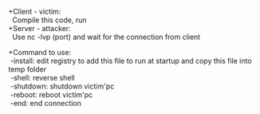 +Client - victim:<br>
    &nbsp; Compile this code, run<br>
+Server - attacker:<br>
   &nbsp; Use nc -lvp (port) and wait for the connection from client

+Command to use:<br>
  &nbsp;-install: edit registry to add this file to run at startup and copy this file into temp folder<br>
  &nbsp;-shell: reverse shell<br>
  &nbsp;-shutdown: shutdown victim'pc<br>
  &nbsp;-reboot: reboot victim'pc<br>
  &nbsp;-end: end connection<br>
